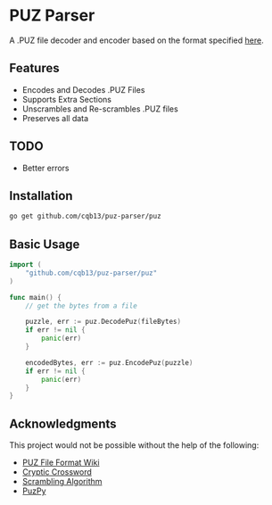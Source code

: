 # PUZ Parser

A .PUZ file decoder and encoder based on the format specified [here](https://code.google.com/archive/p/puz/wikis/FileFormat.wiki).

## Features

- Encodes and Decodes .PUZ Files
- Supports Extra Sections
- Unscrambles and Re-scrambles .PUZ files
- Preserves all data

## TODO

- Better errors

## Installation

```sh
go get github.com/cqb13/puz-parser/puz
```

## Basic Usage

```go
import (
    "github.com/cqb13/puz-parser/puz"
)

func main() {
    // get the bytes from a file

    puzzle, err := puz.DecodePuz(fileBytes)
    if err != nil {
		panic(err)
    }

    encodedBytes, err := puz.EncodePuz(puzzle)
    if err != nil {
		panic(err)
    }
}

```

## Acknowledgments

This project would not be possible without the help of the following:

- [PUZ File Format Wiki](https://code.google.com/archive/p/puz/wikis/FileFormat.wiki)
- [Cryptic Crossword](https://www.muppetlabs.com/~breadbox/txt/acre.html)
- [Scrambling Algorithm](https://www.muppetlabs.com/~breadbox/txt/scramble-c.txt)
- [PuzPy](https://github.com/alexdej/puzpy)
